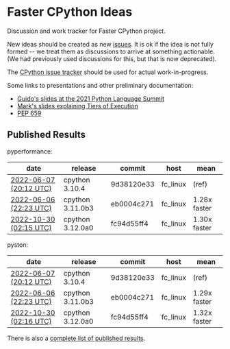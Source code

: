 # Faster CPython Ideas

Discussion and work tracker for Faster CPython project.

New ideas should be created as new [issues](https://github.com/faster-cpython/ideas/issues/new/choose).  It is ok if the idea is not fully formed -- we treat them as discussions to arrive at something actionable.  (We had previously used discussions for this, but that is now deprecated).

The [CPython issue tracker](https://github.com/python/cpython/issues) should be used for actual work-in-progress. 

Some links to presentations and other preliminary documentation:

- [Guido's slides at the 2021 Python Language Summit](FasterCPythonDark.pdf)
- [Mark's slides explaining Tiers of Execution](https://docs.google.com/presentation/d/1_cvQUwO2WWsaySyCmIy9nj9by4JKnkbiPCqtluLP3Mg)
- [PEP 659](https://peps.python.org/pep-0659/)

## Published Results

<!-- START results table -->

pyperformance:

|  date | release | commit | host | mean  |
|  --- | --- | --- | --- | ---  |
|  [2022-06-07 (20:12 UTC)](benchmark-results/cpython-3.10.4-9d38120e33-fc_linux-b2cf916db80e-pyperformance.json) | cpython 3.10.4 | 9d38120e33 | fc_linux | (ref)  |
|  [2022-06-06 (22:23 UTC)](benchmark-results/cpython-3.11.0b3-eb0004c271-fc_linux-b2cf916db80e-pyperformance.json) | cpython 3.11.0b3 | eb0004c271 | fc_linux | 1.28x faster  |
|  [2022-10-30 (02:15 UTC)](benchmark-results/cpython-3.12.0a0-fc94d55ff4-fc_linux-4119a1d33a43-pyperformance.json) | cpython 3.12.0a0 | fc94d55ff4 | fc_linux | 1.30x faster  |

pyston:

|  date | release | commit | host | mean  |
|  --- | --- | --- | --- | ---  |
|  [2022-06-07 (20:12 UTC)](benchmark-results/cpython-3.10.4-9d38120e33-fc_linux-b2cf916db80e-pyston.json) | cpython 3.10.4 | 9d38120e33 | fc_linux | (ref)  |
|  [2022-06-06 (22:23 UTC)](benchmark-results/cpython-3.11.0b3-eb0004c271-fc_linux-b2cf916db80e-pyston.json) | cpython 3.11.0b3 | eb0004c271 | fc_linux | 1.29x faster  |
|  [2022-10-30 (02:16 UTC)](benchmark-results/cpython-3.12.0a0-fc94d55ff4-fc_linux-4119a1d33a43-pyston.json) | cpython 3.12.0a0 | fc94d55ff4 | fc_linux | 1.32x faster  |

<!-- END results table -->

There is also a [complete list of published results](benchmark-results/README.md#Benchmark-results).
